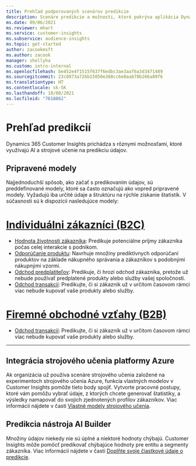 ```yaml
---
title: Prehľad podporovaných scenárov predikcie
description: Scenáre predikcie a možnosti, ktoré pokrýva aplikácia Dynamics 365 Customer Insights.
ms.date: 09/06/2021
ms.reviewer: mhart
ms.service: customer-insights
ms.subservice: audience-insights
ms.topic: get-started
author: zacookmsft
ms.author: zacook
manager: shellyha
ms.custom: intro-internal
ms.openlocfilehash: be452e4f1515f637f6edbc3ae3aaf6a3d3471489
ms.sourcegitcommit: 23c8973a726b15050e368cc6e0aab78b266a89f6
ms.translationtype: HT
ms.contentlocale: sk-SK
ms.lasthandoff: 10/08/2021
ms.locfileid: "7618862"
---
```

# <a name="predictions-overview"></a>Prehľad predikcií

Dynamics 365 Customer Insights prichádza s rôznymi možnosťami, ktoré využívajú AI a strojové učenie na predikciu údajov. 

## <a name="out-of-box-models"></a>Pripravené modely

Najjednoduchší spôsob, ako začať s predikovaním údajov, sú preddefinované modely, ktoré sa často označujú ako vopred pripravené modely. Vyžadujú iba určité údaje a štruktúru na rýchle získanie štatistík. V súčasnosti sú k dispozícii nasledujúce modely: 

# <a name="individual-customers-b2c"></a>[Individuálni zákazníci (B2C)](#tab/b2c)

- [Hodnota životnosti zákazníka](predict-customer-lifetime-value.md): Predikuje potenciálne príjmy zákazníka počas celej interakcie s podnikom.
- [Odporúčanie produktu](predict-product-recommendation.md): Navrhuje množiny prediktívnych odporúčaní produktov na základe nákupného správania a zákazníkov s podobnými nákupnými vzormi.
- [Odchod predplatiteľov](predict-subscription-churn.md): Predikuje, či hrozí odchod zákazníka, pretože už nebude používať predplatené produkty alebo služby vašej spoločnosti.
- [Odchod transakcií](predict-transactional-churn.md): Predikujte, či si zákazník už v určitom časovom rámci viac nebude kupovať vaše produkty alebo služby.

# <a name="business-accounts-b2b"></a>[Firemné obchodné vzťahy (B2B)](#tab/b2b)

- [Odchod transakcií](predict-transactional-churn.md): Predikujte, či si zákazník už v určitom časovom rámci viac nebude kupovať vaše produkty alebo služby.

---


## <a name="azure-machine-learning-integration"></a>Integrácia strojového učenia platformy Azure

Ak organizácia už používa scenáre strojového učenia založené na experimentoch strojového učenia Azure, funkcia vlastných modelov v Customer Insights pomôže tieto body spojiť. Vytvorte pracovné postupy, ktoré vám pomôžu vybrať údaje, z ktorých chcete generovať štatistiky, a výsledky namapovať do svojich zjednotených profilov zákazníkov. Viac informácií nájdete v časti [Vlastné modely strojového učenia](custom-models.md).

## <a name="ai-builder-prediction"></a>Predikcia nástroja AI Builder

Množiny údajov niekedy nie sú úplné a niektoré hodnoty chýbajú. Customer Insights môže pomôcť predikovať chýbajúce hodnoty pre entitu a segmenty zákazníka. Viac informácií nájdete v časti [Doplňte svoje čiastkové údaje o predikcie](predictions.md).

